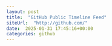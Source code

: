 ```yaml
---
layout: post
title:  "GitHub Public Timeline Feed"
siteUrl:  "http://github.com/"
date:  2025-01-31 17:45:16+00:00
categories: github
---
```

